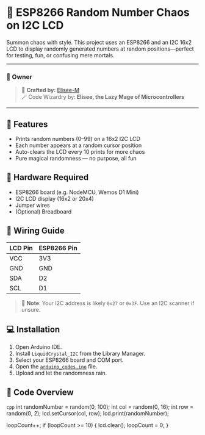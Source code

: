 # 🔢 ESP8266 Random Number Chaos on I2C LCD

Summon chaos with style. This project uses an ESP8266 and an I2C 16x2 LCD to display randomly generated numbers at random positions—perfect for testing, fun, or confusing mere mortals.

---

### 👑 Owner

> 🧠 **Crafted by:** [Elisee-M](https://github.com/Elisee-M)  
> 🪄 Code Wizardry by: **Elisee, the Lazy Mage of Microcontrollers**

---

## 🧙 Features

- Prints random numbers (0–99) on a 16x2 I2C LCD  
- Each number appears at a random cursor position  
- Auto-clears the LCD every 10 prints for more chaos  
- Pure magical randomness — no purpose, all fun  

## 🧰 Hardware Required

- ESP8266 board (e.g. NodeMCU, Wemos D1 Mini)  
- I2C LCD display (16x2 or 20x4)  
- Jumper wires  
- (Optional) Breadboard  

## 🔌 Wiring Guide

| LCD Pin | ESP8266 Pin |
|---------|-------------|
| VCC     | 3V3         |
| GND     | GND         |
| SDA     | D2          |
| SCL     | D1          |

> 📌 **Note**: Your I2C address is likely `0x27` or `0x3F`. Use an I2C scanner if unsure.

## 💻 Installation

1. Open Arduino IDE.  
2. Install `LiquidCrystal_I2C` from the Library Manager.  
3. Select your ESP8266 board and COM port.  
4. Open the [`arduino_codes.ino`](arduino_codes.ino) file.  
5. Upload and let the randomness rain.

## 📜 Code Overview

```cpp```
int randomNumber = random(0, 100);
int col = random(0, 16);
int row = random(0, 2);
lcd.setCursor(col, row);
lcd.print(randomNumber);

loopCount++;
if (loopCount >= 10) {
  lcd.clear();
  loopCount = 0;
}
